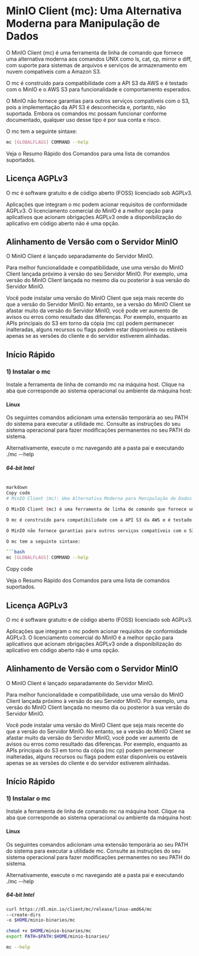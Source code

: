 # MinIO Client (mc): Uma Alternativa Moderna para Manipulação de Dados

O MinIO Client (mc) é uma ferramenta de linha de comando que fornece uma alternativa moderna aos comandos UNIX como ls, cat, cp, mirror e diff, com suporte para sistemas de arquivos e serviços de armazenamento em nuvem compatíveis com a Amazon S3.

O mc é construído para compatibilidade com a API S3 da AWS e é testado com o MinIO e o AWS S3 para funcionalidade e comportamento esperados.

O MinIO não fornece garantias para outros serviços compatíveis com o S3, pois a implementação da API S3 é desconhecida e, portanto, não suportada. Embora os comandos mc possam funcionar conforme documentado, qualquer uso desse tipo é por sua conta e risco.

O mc tem a seguinte sintaxe:

```bash
mc [GLOBALFLAGS] COMMAND --help
```

Veja o Resumo Rápido dos Comandos para uma lista de comandos suportados.

## Licença AGPLv3

O mc é software gratuito e de código aberto (FOSS) licenciado sob AGPLv3.

Aplicações que integram o mc podem acionar requisitos de conformidade AGPLv3. O licenciamento comercial do MinIO é a melhor opção para aplicativos que acionam obrigações AGPLv3 onde a disponibilização do aplicativo em código aberto não é uma opção.

## Alinhamento de Versão com o Servidor MinIO

O MinIO Client é lançado separadamente do Servidor MinIO.

Para melhor funcionalidade e compatibilidade, use uma versão do MinIO Client lançada próximo à versão do seu Servidor MinIO. Por exemplo, uma versão do MinIO Client lançada no mesmo dia ou posterior à sua versão do Servidor MinIO.

Você pode instalar uma versão do MinIO Client que seja mais recente do que a versão do Servidor MinIO. No entanto, se a versão do MinIO Client se afastar muito da versão do Servidor MinIO, você pode ver aumento de avisos ou erros como resultado das diferenças. Por exemplo, enquanto as APIs principais do S3 em torno da cópia (mc cp) podem permanecer inalteradas, alguns recursos ou flags podem estar disponíveis ou estáveis apenas se as versões do cliente e do servidor estiverem alinhadas.

## Início Rápido

### 1) Instalar o mc

Instale a ferramenta de linha de comando mc na máquina host. Clique na aba que corresponde ao sistema operacional ou ambiente da máquina host:

#### Linux

Os seguintes comandos adicionam uma extensão temporária ao seu PATH do sistema para executar a utilidade mc. Consulte as instruções do seu sistema operacional para fazer modificações permanentes no seu PATH do sistema.

Alternativamente, execute o mc navegando até a pasta pai e executando ./mc --help

##### 64-bit Intel

```bash

markdown
Copy code
# MinIO Client (mc): Uma Alternativa Moderna para Manipulação de Dados

O MinIO Client (mc) é uma ferramenta de linha de comando que fornece uma alternativa moderna aos comandos UNIX como ls, cat, cp, mirror e diff, com suporte para sistemas de arquivos e serviços de armazenamento em nuvem compatíveis com a Amazon S3.

O mc é construído para compatibilidade com a API S3 da AWS e é testado com o MinIO e o AWS S3 para funcionalidade e comportamento esperados.

O MinIO não fornece garantias para outros serviços compatíveis com o S3, pois a implementação da API S3 é desconhecida e, portanto, não suportada. Embora os comandos mc possam funcionar conforme documentado, qualquer uso desse tipo é por sua conta e risco.

O mc tem a seguinte sintaxe:

```bash
mc [GLOBALFLAGS] COMMAND --help
```

Copy code

Veja o Resumo Rápido dos Comandos para uma lista de comandos suportados.

## Licença AGPLv3

O mc é software gratuito e de código aberto (FOSS) licenciado sob AGPLv3.

Aplicações que integram o mc podem acionar requisitos de conformidade AGPLv3. O licenciamento comercial do MinIO é a melhor opção para aplicativos que acionam obrigações AGPLv3 onde a disponibilização do aplicativo em código aberto não é uma opção.

## Alinhamento de Versão com o Servidor MinIO

O MinIO Client é lançado separadamente do Servidor MinIO.

Para melhor funcionalidade e compatibilidade, use uma versão do MinIO Client lançada próximo à versão do seu Servidor MinIO. Por exemplo, uma versão do MinIO Client lançada no mesmo dia ou posterior à sua versão do Servidor MinIO.

Você pode instalar uma versão do MinIO Client que seja mais recente do que a versão do Servidor MinIO. No entanto, se a versão do MinIO Client se afastar muito da versão do Servidor MinIO, você pode ver aumento de avisos ou erros como resultado das diferenças. Por exemplo, enquanto as APIs principais do S3 em torno da cópia (mc cp) podem permanecer inalteradas, alguns recursos ou flags podem estar disponíveis ou estáveis apenas se as versões do cliente e do servidor estiverem alinhadas.

## Início Rápido

### 1) Instalar o mc

Instale a ferramenta de linha de comando mc na máquina host. Clique na aba que corresponde ao sistema operacional ou ambiente da máquina host:

#### Linux

Os seguintes comandos adicionam uma extensão temporária ao seu PATH do sistema para executar a utilidade mc. Consulte as instruções do seu sistema operacional para fazer modificações permanentes no seu PATH do sistema.

Alternativamente, execute o mc navegando até a pasta pai e executando ./mc --help

##### 64-bit Intel

```bash
curl https://dl.min.io/client/mc/release/linux-amd64/mc
--create-dirs
-o $HOME/minio-binaries/mc

chmod +x $HOME/minio-binaries/mc
export PATH=$PATH:$HOME/minio-binaries/

mc --help
```    


